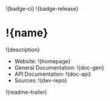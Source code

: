 
!{badge-ci}
!{badge-release}

# !{name}

!{description}

* Website: !{homepage}
* General Documentation: !{doc-gen}
* API Documentation: !{doc-api}
* Sources: !{dev-repo}

!(readme-trailer)
